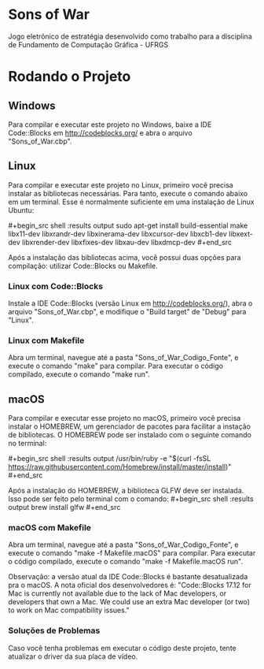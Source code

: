 # Sons of War
Jogo eletrônico de estratégia desenvolvido como trabalho para a disciplina de Fundamento de Computação Gráfica - UFRGS

# Rodando o Projeto

## Windows
Para compilar e executar este projeto no Windows, baixe a IDE Code::Blocks em http://codeblocks.org/ e abra o arquivo "Sons_of_War.cbp".

## Linux
Para compilar e executar este projeto no Linux, primeiro você precisa instalar as bibliotecas necessárias. Para tanto, execute o comando abaixo em um terminal.
Esse é normalmente suficiente em uma instalação de Linux Ubuntu:

#+begin_src shell :results output
sudo apt-get install build-essential make libx11-dev libxrandr-dev libxinerama-dev libxcursor-dev libxcb1-dev libxext-dev libxrender-dev libxfixes-dev libxau-dev libxdmcp-dev
#+end_src

Após a instalação das bibliotecas acima, você possui duas opções para compilação: utilizar Code::Blocks ou Makefile.

### Linux com Code::Blocks
Instale a IDE Code::Blocks (versão Linux em http://codeblocks.org/), abra o arquivo "Sons_of_War.cbp", e modifique o "Build target" de "Debug" para "Linux".

### Linux com Makefile
Abra um terminal, navegue até a pasta "Sons_of_War_Codigo_Fonte", e execute o comando "make" para compilar. Para executar o código compilado, execute o comando "make run".

## macOS
Para compilar e executar esse projeto no macOS, primeiro você precisa instalar o HOMEBREW, um gerenciador de pacotes para facilitar a instação de bibliotecas. O HOMEBREW pode ser instalado com o seguinte comando no terminal:

#+begin_src shell :results output
/usr/bin/ruby -e "$(curl -fsSL https://raw.githubusercontent.com/Homebrew/install/master/install)"
#+end_src

Após a instalação do HOMEBREW, a biblioteca GLFW deve ser instalada. Isso pode ser feito pelo terminal com o comando:
#+begin_src shell :results output
brew install glfw
#+end_src

### macOS com Makefile
Abra um terminal, navegue até a pasta "Sons_of_War_Codigo_Fonte", e execute o comando "make -f Makefile.macOS" para compilar. Para executar o código compilado, execute o comando "make -f Makefile.macOS run".

Observação: a versão atual da IDE Code::Blocks é bastante desatualizada pra o macOS. A nota oficial dos desenvolvedores é: "Code::Blocks 17.12 for Mac is currently not available due to the lack of Mac developers, or developers that own a Mac. We could use an extra Mac developer (or two) to work on Mac compatibility issues."

### Soluções de Problemas
Caso você tenha problemas em executar o código deste projeto, tente atualizar o driver da sua placa de vídeo.

